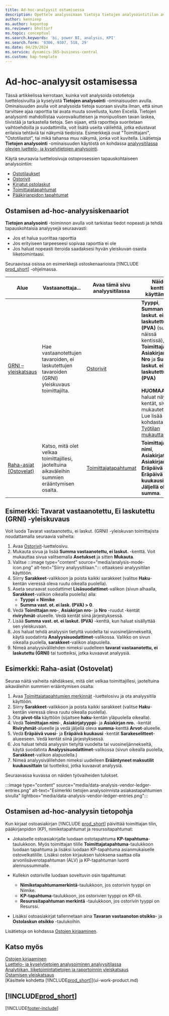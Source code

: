 ```yaml
---
title: Ad-hoc-analyysit ostamisessa
description: Opettele analysoimaan tietoja tietojen analysointitilan avulla ostoissa.
author: kennienp
ms.author: kepontop
ms.reviewer: bholtorf
ms.topic: conceptual
ms.search.keywords: 'bi, power BI, analysis, KPI'
ms.search.form: '9306, 9307, 518, 29'
ms.date: 04/29/2024
ms.service: dynamics-365-business-central
ms.custom: bap-template
---
```


# <a name="ad-hoc-analyses-in-purchasing"></a>Ad-hoc-analyysit ostamisessa

Tässä artikkelissa kerrotaan, kuinka voit analysoida ostotietoja luettelosivuilta ja kyselyistä **Tietojen analysointi** -ominaisuuden avulla. Ominaisuuden avulla voit analysoida tietoja suoraan sivulta ilman, että sinun tarvitsee ajaa raporttia tai avata muuta sovellusta, kuten Exceliä. Tietojen analysointi mahdollistaa vuorovaikutteisen ja monipuolisen tavan laskea, tiivistää ja tarkastella tietoja. Sen sijaan, että raportteja suoritetaan vaihtoehdoilla ja suodattimilla, voit lisätä useita välilehtiä, jotka edustavat erilaisia tehtäviä tai näkymiä tiedoista. Esimerkkejä ovat "Toimittajani", "Ostotilastot", tai mikä tahansa muu näkymä, jonka voit kuvitella. Lisätietoja **Tietojen analysointi** -ominaisuuden käytöstä on kohdassa [analyysitilassa olevien luettelo- ja kyselytietojen analysointi](analysis-mode.md).

Käytä seuraavia luettelosivuja ostoprosessien tapauskohtaiseen analysointiin:

- [Ostotilaukset](https://businesscentral.dynamics.com/?page=9307)
- [Ostorivit](https://businesscentral.dynamics.com/?page=518)
- [Kirjatut ostolaskut](https://businesscentral.dynamics.com/?page=146)
- [Toimittajatapahtumat](https://businesscentral.dynamics.com/?page=29)
- [Pääkirjanpidon tapahtumat](https://businesscentral.dynamics.com/?page=20)

## <a name="ad-hoc-analysis-scenarios-for-purchasing"></a>Ostamisen ad-hoc-analyysiskenaariot

**Tietojen analysointi** -toiminnon avulla voit tarkistaa tiedot nopeasti ja tehdä tapauskohtaisia analyysejä seuraavasti:

- Jos et halua suorittaa raporttia
- Jos erityiseen tarpeeseesi sopivaa raporttia ei ole
- Jos haluat nopeasti iteroida saadaksesi hyvän yleiskuvan osasta liiketoimintaasi.

Seuraavissa osissa on esimerkkejä ostoskenaarioista [!INCLUDE [prod_short](includes/prod_short.md)] -ohjelmassa.

| Alue | Vastaanottaja... | Avaa tämä sivu analyysitilassa | Näiden kenttien käyttäminen |
| ---- | ----- | ------------------------------- |------------------- |
| [GRNI – yleiskatsaus](#example-goods-received-not-invoiced-grni-overview) | Hae vastaanotettujen tavaroiden, ei laskutettujen tavaroiden (GRNI) yleiskuvaus toimittajilta. | [Ostorivit](https://businesscentral.dynamics.com/?page=518) | **Tyyppi**, **Summan laskut. ei laskutettu (PVA)** (suodatin näissä kentissä), **Toimittajan nro**, **Asiakirjan nro**, **Nro** ja **Summan laskut. ei laskutettu (PVA)** <br><br> **HUOMAA:** Jos haluat näyttää kentät, sivua on mukautettava. Lue lisää kohdasta [Työtilan mukauttaminen](ui-personalization-user.md). | 
| [Raha-asiat (Ostovelat)](#example-finance-accounts-payable) | Katso, mitä olet velkaa toimittajillesi, jaoteltuina aikaväleihin summien erääntymisen osalta. | [Toimittajatapahtumat](https://businesscentral.dynamics.com/?page=29) | **Toimittajan nimi**, **Asiakirjatyyppi**, **Asiakirjan nro**, **Eräpäivä vuosi**, **Eräpäivä kuukausi** ja **Jäljellä oleva summa**. |

## <a name="example-goods-received-not-invoiced-grni-overview"></a>Esimerkki: Tavarat vastaanotettu, Ei laskutettu (GRNI) -yleiskuvaus

Voit luoda Tavarat vastaanotettu, ei laskut. (GRNI) -yleiskuvan toimittajista noudattamalla seuraavia vaiheita:

1. Avaa [Ostorivit](https://businesscentral.dynamics.com/?page=518)-luettelosivu.
1. Mukauta sivua ja lisää **Summa vastaanotettu, ei laskut.** -kenttä. Voit mukauttaa sivua valitsemalla **Asetukset** ja sitten **Mukauta**.
1. Valitse :::image type="content" source="media/analysis-mode-icon.png" alt-text="Siirry analyysitilaan."::: ottaaksesi analyysitilan käyttöön.
1. Siirry **Sarakkeet**-valikkoon ja poista kaikki sarakkeet (valitse **Haku**-kentän vieressä oleva ruutu oikealla puolella).
1. Aseta seuraavat suodattimet **Lisäsuodattimet**-valikon (sivun alhaalla, **Sarakkeet**-valikon oikealla puolella) alla:
    - **Tyyppi = Nimike**
    - **Summa vast. ot. ei lask. (PVA) > 0**. 
1. Vedä **Toimittajan nro**-, **Asiakirjan nro**- ja **Nro** -ruudut -kentät **riviryhmät**-alueelle. Vedä kentät siinä järjestyksessä.
1. Lisää **Summa vast. ot. ei laskut. (PVA)** -kenttä, kun haluat sisällyttää sen yleiskuvaan.
1. Jos haluat tehdä analyysin tietyltä vuodelta tai vuosineljännekseltä, käytä suodatinta **Analyysisuodattimet**-valikossa. Valikko on sivun oikealla puolella, **sarakkeet**-valikon alapuolella.
1. Nimeä analyysivälilehden nimeksi uudelleen **tavarat vastaanotettu, ei laskutettu (GRNI)** tai tuotteiksi, jotka kuvaavat analyysiä.

## <a name="example-finance-accounts-payable"></a>Esimerkki: Raha-asiat (Ostovelat)

Seuraa näitä vaiheita nähdäksesi, mitä olet velkaa toimittajillesi, jaoteltuina aikaväleihin summien erääntymisen osalta:

1. Avaa [Toimittajatapahtumien merkinnät](https://businesscentral.dynamics.com/?page=29) -luettelosivu ja ota analyysitila käyttöön.
1. Siirry **Sarakkeet**-valikkoon ja poista kaikki sarakkeet (valitse **Haku**-kentän vieressä oleva ruutu oikealla puolella).
1. Ota **pivot-tila** käyttöön (sijaitsee **haku**-kentän yläpuolella oikealla).
1. Vedä **Toimittajan nimi**-, **Asiakirjatyyppi**- ja **Asiakirjan nro.** -kentät **Riviryhmät**-alueelle ja vedä jäljellä oleva **summa**-kenttä **Arvot**-alueelle.
1. Vedä **Eräpäivä vuosi**- ja **Eräpäivä kuukausi** -kentät **Sarakeselitteet**-alueeseen. Vedä kentät siinä järjestyksessä.
1. Jos haluat tehdä analyysin tietyltä vuodelta tai vuosineljännekseltä, käytä suodatinta **Analyysisuodattimet**-valikossa (sivun oikealla puolella, **Sarakkeet**-valikon alapuolella.)
1. Nimeä analyysivälilehden nimeksi uudelleen **Erääntyneet maksutilit kuukausittain** tai tuotteiksi, jotka kuvaavat analyysiä.

Seuraavassa kuvassa on näiden työvaiheiden tulokset.

:::image type="content" source="media/data-analysis-vendor-ledger-entries.png" alt-text="Esimerkki tietojen analysoinnista asiakastapahtumien sivulla" lightbox="media/data-analysis-vendor-ledger-entries.png":::

## <a name="data-foundation-for-ad-hoc-analysis-on-purchasing"></a>Ostamisen ad-hoc-analyysin tietopohja

Kun kirjaat ostoasiakirjan [!INCLUDE [prod_short](includes/prod_short.md)] päivittää toimittajan tilin, pääkirjanpidon (KP), nimiketapahtumat ja resurssitapahtumat:

- Jokaiselle ostoasiakirjalle luodaan ostotapahtuma **KP-tapahtuma**-taulukkoon. Myös toimittajan tilille **Toimittajatapahtuma**-taulukkoon luodaan tapahtuma ja lisäksi luodaan KP-tapahtuma asianmukaiselle ostovelkatilille. Lisäksi oston kirjauksen tuloksena saattaa olla arvonlisäverotapahtuman (ALV) ja KP-tapahtuman luonti alennussummalle.

- Kullekin ostoriville luodaan soveltuvin osin tapahtumat:
  - **Nimiketapahtumamerkintä**-taulukkoon, jos ostorivin tyyppi on Nimike.
  - **KP-tapahtuma**-taulukkoon, jos ostorivien tyyppi on KP-tili.
  - **Resurssitapahtuman merkintä** -taulukkoon, jos ostorivin tyyppi on Resurssi.
- Lisäksi ostoasiakirjat tallennetaan aina **Tavaran vastaanoton otsikko**- ja **Ostolaskun otsikko** -taulukoihin.

Lisätietoja on kohdassa [Ostojen kirjaaminen](purchasing-how-record-purchases.md#posting-purchases).

## <a name="see-also"></a>Katso myös

[Ostojen kirjaaminen](purchasing-how-record-purchases.md#posting-purchases)  
[Luettelo- ja kyselytietojen analysoiminen analyysitilassa](analysis-mode.md)  
[Analytiikan, liiketoimintatietojen ja raportoinnin yleiskatsaus](reports-bi-reporting.md)  
[Ostamisen yleiskatsaus](purchasing-manage-purchasing.md)  
[Käsittele kohdetta [!INCLUDE[prod_short](includes/prod_short.md)]](ui-work-product.md)  

## [!INCLUDE[prod_short](includes/free_trial_md.md)]  

[!INCLUDE[footer-include](includes/footer-banner.md)]
